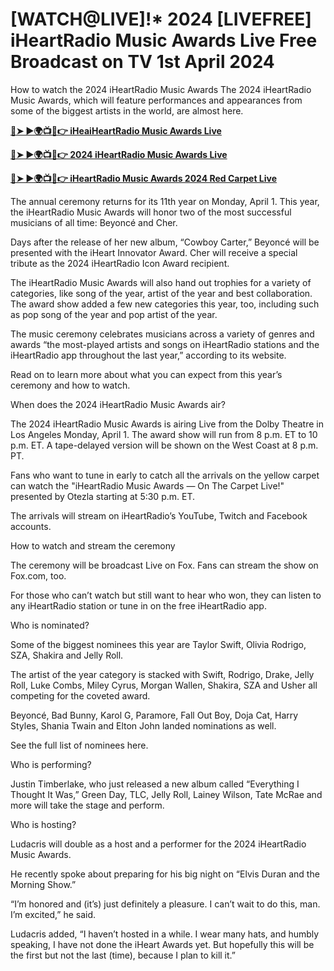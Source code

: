 # <h1>[WATCH@LIVE]!* 2024 [LIVEFREE] iHeartRadio Music Awards Live Free Broadcast on TV 1st April 2024</h1>

How to watch the 2024 iHeartRadio Music Awards
The 2024 iHeartRadio Music Awards, which will feature performances and appearances from some of the biggest artists in the world, are almost here.

**[🔴➤ ►🌍📺📱👉 iHeaiHeartRadio Music Awards Live](https://livesports.fun/awards/)**

**[🔴➤ ►🌍📺📱👉 2024 iHeartRadio Music Awards Live](https://livesports.fun/awards/)**

**[🔴➤ ►🌍📺📱👉 iHeartRadio Music Awards 2024 Red Carpet Live](https://livesports.fun/awards/)**

The annual ceremony returns for its 11th year on Monday, April 1. This year, the iHeartRadio Music Awards will honor two of the most successful musicians of all time: Beyoncé and Cher. 

Days after the release of her new album, “Cowboy Carter,” Beyoncé will be presented with the iHeart Innovator Award. Cher will receive a special tribute as the 2024 iHeartRadio Icon Award recipient. 

The iHeartRadio Music Awards will also hand out trophies for a variety of categories, like song of the year, artist of the year and best collaboration. The award show added a few new categories this year, too, including such as pop song of the year and pop artist of the year. 

The music ceremony celebrates musicians across a variety of genres and awards “the most-played artists and songs on iHeartRadio stations and the iHeartRadio app throughout the last year,” according to its website. 

Read on to learn more about what you can expect from this year’s ceremony and how to watch.

When does the 2024 iHeartRadio Music Awards air?

The 2024 iHeartRadio Music Awards is airing Live from the Dolby Theatre in Los Angeles Monday, April 1. The award show will run from 8 p.m. ET to 10 p.m. ET. A tape-delayed version will be shown on the West Coast at 8 p.m. PT. 

Fans who want to tune in early to catch all the arrivals on the yellow carpet can watch the "iHeartRadio Music Awards — On The Carpet Live!" presented by Otezla starting at 5:30 p.m. ET. 

The arrivals will stream on iHeartRadio’s YouTube, Twitch and Facebook accounts. 

How to watch and stream the ceremony

The ceremony will be broadcast Live on Fox. Fans can stream the show on Fox.com, too.

For those who can’t watch but still want to hear who won, they can listen to any iHeartRadio station or tune in on the free iHeartRadio app. 

Who is nominated?

Some of the biggest nominees this year are Taylor Swift, Olivia Rodrigo, SZA, Shakira and Jelly Roll. 

The artist of the year category is stacked with Swift, Rodrigo, Drake, Jelly Roll, Luke Combs, Miley Cyrus, Morgan Wallen, Shakira, SZA and Usher all competing for the coveted award. 

Beyoncé, Bad Bunny, Karol G, Paramore, Fall Out Boy, Doja Cat, Harry Styles, Shania Twain and Elton John landed nominations as well. 

See the full list of nominees here. 

Who is performing?

Justin Timberlake, who just released a new album called “Everything I Thought It Was,” Green Day, TLC, Jelly Roll, Lainey Wilson, Tate McRae and more will take the stage and perform. 

Who is hosting?

Ludacris will double as a host and a performer for the 2024 iHeartRadio Music Awards. 

He recently spoke about preparing for his big night on “Elvis Duran and the Morning Show.”

“I’m honored and (it’s) just definitely a pleasure. I can’t wait to do this, man. I’m excited,” he said. 

Ludacris added, “I haven’t hosted in a while. I wear many hats, and humbly speaking, I have not done the iHeart Awards yet. But hopefully this will be the first but not the last (time), because I plan to kill it.” 
